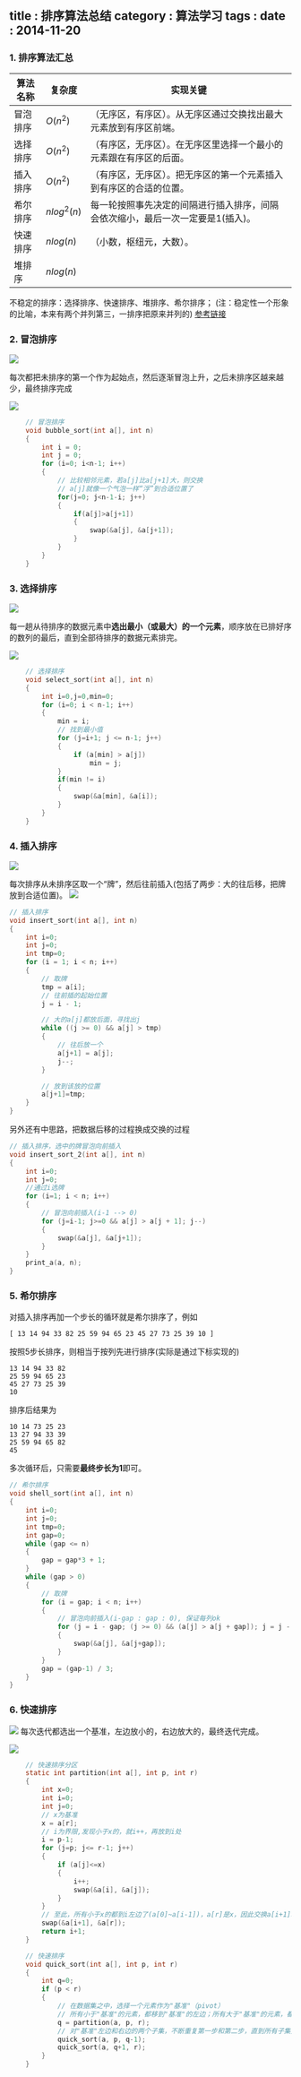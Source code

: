 title    : 排序算法总结
category : 算法学习
tags     : 
date     : 2014-11-20
---

### 1. 排序算法汇总

|算法名称|复杂度|实现关键|
|-----------|----------------|----------------|  
|冒泡排序|$O(n^2)$|（无序区，有序区）。从无序区通过交换找出最大元素放到有序区前端。|
|选择排序|$O(n^2)$|（有序区，无序区）。在无序区里选择一个最小的元素跟在有序区的后面。|
|插入排序|$O(n^2)$|（有序区，无序区）。把无序区的第一个元素插入到有序区的合适的位置。|
|希尔排序|$nlog^2(n)$|每一轮按照事先决定的间隔进行插入排序，间隔会依次缩小，最后一次一定要是1(插入)。|
|快速排序|$nlog(n)$|（小数，枢纽元，大数）。|
|堆排序|$nlog(n)$||

不稳定的排序：选择排序、快速排序、堆排序、希尔排序；
(注：稳定性一个形象的比喻，本来有两个并列第三，一排序把原来并列的)
[参考链接](http://zh.wikipedia.org/wiki/%E6%8E%92%E5%BA%8F%E7%AE%97%E6%B3%95)
<!--more-->
### 2. 冒泡排序

![](/assets/post/algorithm/sort/Bubble_sort_animation.gif)

每次都把未排序的第一个作为起始点，然后逐渐冒泡上升，之后未排序区越来越少，最终排序完成

![](/assets/post/algorithm/sort/bubble_sort.png)

```C
	// 冒泡排序
	void bubble_sort(int a[], int n)
	{
		int i = 0;
		int j = 0;
		for (i=0; i<n-1; i++)
		{
			// 比较相邻元素，若a[j]比a[j+1]大，则交换
			// a[j]就像一个气泡一样“浮”到合适位置了
			for(j=0; j<n-1-i; j++)
			{
				if(a[j]>a[j+1])
				{
					swap(&a[j], &a[j+1]);
				}
			}
		}
	}
```

### 3. 选择排序

![](/assets/post/algorithm/sort/Selection_sort_animation.gif)

每一趟从待排序的数据元素中**选出最小（或最大）的一个元素**，顺序放在已排好序的数列的最后，直到全部待排序的数据元素排完。

![](/assets/post/algorithm/sort/select_sort.png)

```C
	// 选择排序
	void select_sort(int a[], int n)
	{
		int i=0,j=0,min=0;
		for (i=0; i < n-1; i++)
		{
			min = i;
			// 找到最小值
			for (j=i+1; j <= n-1; j++)
			{
				if (a[min] > a[j])
					min = j;
			}
			if(min != i)
			{
				swap(&a[min], &a[i]);
			}
		}
	}
```

### 4. 插入排序
![](/assets/post/algorithm/sort/Insertion_sort_animation.gif)

每次排序从未排序区取一个“牌”，然后往前插入(包括了两步：大的往后移，把牌放到合适位置)。
![](/assets/post/algorithm/sort/Insert-sort-animation.gif)

```C
// 插入排序
void insert_sort(int a[], int n)
{
	int i=0;
	int j=0;
	int tmp=0;
	for (i = 1; i < n; i++)
	{
		// 取牌
		tmp = a[i];
		// 往前插的起始位置
		j = i - 1;

		// 大的a[j]都放后面，寻找出j
		while ((j >= 0) && a[j] > tmp)
		{
			// 往后放一个
			a[j+1] = a[j];
			j--;
		}

		// 放到该放的位置
		a[j+1]=tmp;
	}
}
```

另外还有中思路，把数据后移的过程换成交换的过程

```C
// 插入排序，选中的牌冒泡向前插入
void insert_sort_2(int a[], int n)
{
	int i=0;
	int j=0;
	//通过i选牌
	for (i=1; i < n; i++)
	{
		// 冒泡向前插入(i-1 --> 0)
		for (j=i-1; j>=0 && a[j] > a[j + 1]; j--)
		{
			swap(&a[j], &a[j+1]);
		}
	}
	print_a(a, n);
}
````

### 5. 希尔排序
对插入排序再加一个步长的循环就是希尔排序了，例如
```
[ 13 14 94 33 82 25 59 94 65 23 45 27 73 25 39 10 ]
```
按照5步长排序，则相当于按列先进行排序(实际是通过下标实现的)
```
13 14 94 33 82
25 59 94 65 23
45 27 73 25 39
10
```
排序后结果为
```
10 14 73 25 23
13 27 94 33 39
25 59 94 65 82
45
```
多次循环后，只需要**最终步长为1**即可。

```C
// 希尔排序
void shell_sort(int a[], int n)
{
	int i=0;
	int j=0;
	int tmp=0;
	int gap=0;
	while (gap <= n)
	{
		gap = gap*3 + 1;
	}
	while (gap > 0)
	{
		// 取牌
		for (i = gap; i < n; i++)
		{
			// 冒泡向前插入(i-gap : gap : 0), 保证每列ok
			for (j = i - gap; (j >= 0) && (a[j] > a[j + gap]); j = j - gap)
			{
				swap(&a[j], &a[j+gap]);
			}
		}
		gap = (gap-1) / 3;
	}
}
```

### 6. 快速排序

![](/assets/post/algorithm/sort/quicksort.gif)
每次迭代都选出一个基准，左边放小的，右边放大的，最终迭代完成。

![](/assets/post/algorithm/sort/quick_sort.png)


```C
	// 快速排序分区
	static int partition(int a[], int p, int r)
	{
		int x=0;
		int i=0;
		int j=0;
		// x为基准
		x = a[r];
		// i为界限,发现小于x的，就i++，再放到i处
		i = p-1;
		for (j=p; j<= r-1; j++)
		{
			if (a[j]<=x)
			{
				i++;
				swap(&a[i], &a[j]);
			}
		}
		// 至此，所有小于x的都到i左边了(a[0]~a[i-1])，a[r]是x，因此交换a[i+1]和a[r]
		swap(&a[i+1], &a[r]);
		return i+1;
	}

	// 快速排序
	void quick_sort(int a[], int p, int r)
	{
		int q=0;
		if (p < r)
		{
			// 在数据集之中，选择一个元素作为"基准"（pivot）
			// 所有小于"基准"的元素，都移到"基准"的左边；所有大于"基准"的元素，都移到"基准"的右边
			q = partition(a, p, r);
			// 对"基准"左边和右边的两个子集，不断重复第一步和第二步，直到所有子集只剩下一个元素为止。
			quick_sort(a, p, q-1);
			quick_sort(a, q+1, r);
		}
	}
```